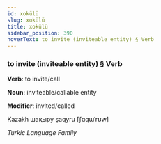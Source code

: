 ```yaml
---
id: xokülü
slug: xokülü
title: xokülü
sidebar_position: 390
hoverText: to invite (inviteable entity) § Verb
---
```


### to invite (inviteable entity) § Verb

**Verb**: to invite/call

**Noun**: inviteable/callable entity

**Modifier**: invited/called

Kazakh шақыру şaqyru [ʃɑqɯˈrʊw]

*Turkic Language Family*